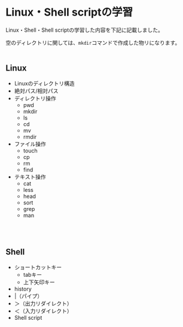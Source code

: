 # Linux・Shell scriptの学習

 Linux・Shell・Shell scriptの学習した内容を下記に記載しました。

 空のディレクトリに関しては、`mkdir`コマンドで作成した物リになります。
</br>
</br>

## Linux

- Linuxのディレクトリ構造
- 絶対パス/相対パス
- ディレクトリ操作
  - pwd
  - mkdir
  - ls
  - cd
  - mv
  - rmdir
- ファイル操作
  - touch
  - cp
  - rm
  - find
- テキスト操作
  - cat
  - less
  - head
  - sort
  - grep
  - man
</br>
</br>

## Shell

- ショートカットキー
  - tabキー
  - 上下矢印キー
- history
- |（パイプ）
- ＞（出力リダイレクト）
- ＜（入力リダイレクト）
- Shell script

